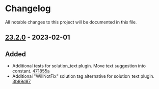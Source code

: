 # Changelog

All notable changes to this project will be documented in this file.

## [23.2.0] - 2023-02-01

## Added
* Additional tests for solution_text plugin. Move text suggestion into constant. [471855a](https://github.com/greenbone/troubadix/commit/471855a)
* Additional "WillNotFix" solution tag alternative for solution_text plugin. [3b89d87](https://github.com/greenbone/troubadix/commit/3b89d87)

[23.2.0]: https://github.com/greenbone/troubadix/compare/v23.1.4...23.2.0